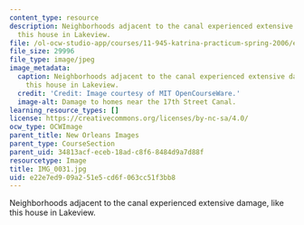 ```yaml
---
content_type: resource
description: Neighborhoods adjacent to the canal experienced extensive damage, like
  this house in Lakeview.
file: /ol-ocw-studio-app/courses/11-945-katrina-practicum-spring-2006/e22e7ed909a251e5cd6f063cc51f3bb8_IMG_0031.jpg
file_size: 29996
file_type: image/jpeg
image_metadata:
  caption: Neighborhoods adjacent to the canal experienced extensive damage, like
    this house in Lakeview.
  credit: 'Credit: Image courtesy of MIT OpenCourseWare.'
  image-alt: Damage to homes near the 17th Street Canal.
learning_resource_types: []
license: https://creativecommons.org/licenses/by-nc-sa/4.0/
ocw_type: OCWImage
parent_title: New Orleans Images
parent_type: CourseSection
parent_uid: 34813acf-eceb-18ad-c8f6-8484d9a7d88f
resourcetype: Image
title: IMG_0031.jpg
uid: e22e7ed9-09a2-51e5-cd6f-063cc51f3bb8
---
```

Neighborhoods adjacent to the canal experienced extensive damage, like this house in Lakeview.